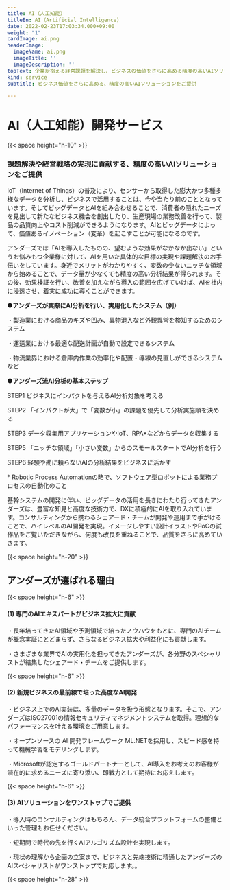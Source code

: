 ```yaml
---
title: AI（人工知能）
titleEn: AI（Artificial Intelligence)
date: 2022-02-23T17:03:34.000+09:00
weight: "1"
cardImage: ai.png
headerImage:
  imageName: ai.png
  imageTitle: ''
  imageDescription: ''
topText: 企業が抱える経営課題を解決し、ビジネスの価値をさらに高める精度の高いAIソリューションを提供します。
kind: service
subtitle: ビジネス価値をさらに高める、精度の高いAIソリューションをご提供

---
```

# AI（人工知能）開発サービス

{{< space height="h-10" >}}

### 課題解決や経営戦略の実現に貢献する、精度の高いAIソリューションをご提供

IoT（Internet of Things）の普及により、センサーから取得した膨大かつ多種多様なデータを分析し、ビジネスで活用することは、今や当たり前のこととなっています。そしてビッグデータとAIを組み合わせることで、消費者の隠れたニーズを見出して新たなビジネス機会を創出したり、生産現場の業務改善を行って、製品の品質向上やコスト削減ができるようになります。AIとビッグデータによって、価値あるイノベーション（変革）を起こすことが可能になるのです。

アンダーズでは「AIを導入したものの、望むような効果がなかなか出ない」というお悩みもつ企業様に対して、AIを用いた具体的な目標の実現や課題解決のお手伝いをしています。身近でメリットがわかりやすく、変数の少ないニッチな領域から始めることで、データ量が少なくても精度の高い分析結果が得られます。その後、効果検証を行い、改善を加えながら導入の範囲を広げていけば、AIを社内に浸透させ、着実に成功に導くことができます。

**●アンダーズが実際にAI分析を行い、実用化したシステム（例）**

・製造業における商品のキズや凹み、異物混入など外観異常を検知するためのシステム

・運送業における最適な配送計画が自動で設定できるシステム

・物流業界における倉庫内作業の効率化や配置・導線の見直しができるシステム など

**●アンダーズ流AI分析の基本ステップ**

STEP1 ビジネスにインパクトを与えるAI分析対象を考える

STEP2 「インパクトが大」で「変数が小」の課題を優先して分析実施順を決める

STEP3 データ収集用アプリケーションやIoT、RPA*などからデータを収集する

STEP5 「ニッチな領域」「小さい変数」からのスモールスタートでAI分析を行う

STEP6 経験や勘に頼らないAIの分析結果をビジネスに活かす

\* Robotic Process Automationの略で、ソフトウェア型ロボットによる業務プロセスの自動化のこと

基幹システムの開発に伴い、ビッグデータの活用を長きにわたり行ってきたアンダーズは、豊富な知見と高度な技術力で、DXに積極的にAIを取り入れています。コンサルティングから携わるシェアード・チームが開発や運用まで手がけることで、ハイレベルのAI開発を実現。イメージしやすい設計イラストやPoCの試作品をご覧いただきながら、何度も改良を重ねることで、品質をさらに高めていきます。

{{< space height="h-20" >}}

## アンダーズが選ばれる理由

{{< space height="h-6" >}}

#### (1) 専門のAIエキスパートがビジネス拡大に貢献

・長年培ってきたAI領域や予測領域で培ったノウハウをもとに、専門のAIチームが概念実証にとどまらず、さらなるビジネス拡大や利益化にも貢献します。

・さまざまな業界でAIの実用化を担ってきたアンダーズが、各分野のスペシャリストが結集したシェアード・チームをご提供します。

{{< space height="h-6" >}}

#### (2) 新規ビジネスの最前線で培った高度なAI開発

・ビジネス上でのAI実装は、多量のデータを扱う形態となります。そこで、アンダーズはISO27001の情報セキュリティマネジメントシステムを取得。理想的なパフォーマンスを叶える環境をご用意します。

・オープンソースの AI 開発フレームワーク ML.NETを採用し、スピード感を持って機械学習をモデリングします。

・Microsoftが認定するゴールドパートナーとして、AI導入をお考えのお客様が潜在的に求めるニーズに寄り添い、即戦力として期待にお応えします。

{{< space height="h-6" >}}

#### (3) AIソリューションをワンストップでご提供

・導入時のコンサルティングはもちろん、データ統合プラットフォームの整備といった管理もお任せください。

・短期間で時代の先を行くAIアルゴリズム設計を実現します。

・現状の理解から企画の立案まで、ビジネスと先端技術に精通したアンダーズのAIスペシャリストがワンストップで対応します。。

{{< space height="h-28" >}}